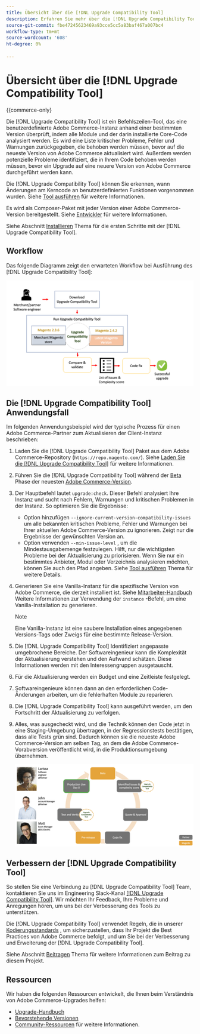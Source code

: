 ```yaml
---
title: Übersicht über die [!DNL Upgrade Compatibility Tool]
description: Erfahren Sie mehr über die [!DNL Upgrade Compatibility Tool] und wie es Ihnen bei Ihrem Adobe Commerce-Projekt helfen kann.
source-git-commit: fbe47245623469a93cce5cc5a83baf467a007bc4
workflow-type: tm+mt
source-wordcount: '608'
ht-degree: 0%

---
```



# Übersicht über die [!DNL Upgrade Compatibility Tool]

{{commerce-only}

Die [!DNL Upgrade Compatibility Tool] ist ein Befehlszeilen-Tool, das eine benutzerdefinierte Adobe Commerce-Instanz anhand einer bestimmten Version überprüft, indem alle Module und der darin installierte Core-Code analysiert werden. Es wird eine Liste kritischer Probleme, Fehler und Warnungen zurückgegeben, die behoben werden müssen, bevor auf die neueste Version von Adobe Commerce aktualisiert wird. Außerdem werden potenzielle Probleme identifiziert, die in Ihrem Code behoben werden müssen, bevor ein Upgrade auf eine neuere Version von Adobe Commerce durchgeführt werden kann.

Die [!DNL Upgrade Compatibility Tool] können Sie erkennen, wann Änderungen am Kerncode an benutzerdefinierten Funktionen vorgenommen wurden. Siehe [Tool ausführen](../upgrade-compatibility-tool/run.md) für weitere Informationen.

Es wird als Composer-Paket mit jeder Version einer Adobe Commerce-Version bereitgestellt. Siehe [Entwickler](../upgrade-compatibility-tool/developer.md) für weitere Informationen.

Siehe Abschnitt [Installieren](../upgrade-compatibility-tool/install.md) Thema für die ersten Schritte mit der [!DNL Upgrade Compatibility Tool].

## Workflow

Das folgende Diagramm zeigt den erwarteten Workflow bei Ausführung des [!DNL Upgrade Compatibility Tool]:

![[!DNL Upgrade Compatibility Tool] Abbildung](../../assets/upgrade-guide/mvp-diagram-v3.png)

## Die [!DNL Upgrade Compatibility Tool] Anwendungsfall

Im folgenden Anwendungsbeispiel wird der typische Prozess für einen Adobe Commerce-Partner zum Aktualisieren der Client-Instanz beschrieben:

1. Laden Sie die [!DNL Upgrade Compatibility Tool] Paket aus dem Adobe Commerce-Repository (`https://repo.magento.com/`). Siehe [Laden Sie die [!DNL Upgrade Compatibility Tool]](../upgrade-compatibility-tool/install.md#download-the-upgrade-compatibility-tool) für weitere Informationen.
1. Führen Sie die [!DNL Upgrade Compatibility Tool] während der [Beta](https://devdocs.magento.com/release/beta-program.html) Phase der neuesten [Adobe Commerce-Version](https://devdocs.magento.com/release/).
1. Der Hauptbefehl lautet `upgrade:check`. Dieser Befehl analysiert Ihre Instanz und sucht nach Fehlern, Warnungen und kritischen Problemen in der Instanz. So optimieren Sie die Ergebnisse:

   - Option hinzufügen `--ignore-current-version-compatibility-issues` um alle bekannten kritischen Probleme, Fehler und Warnungen bei Ihrer aktuellen Adobe Commerce-Version zu ignorieren. Zeigt nur die Ergebnisse der gewünschten Version an.
   - Option verwenden `--min-issue-level` , um die Mindestausgabemenge festzulegen. Hilft, nur die wichtigsten Probleme bei der Aktualisierung zu priorisieren. Wenn Sie nur ein bestimmtes Anbieter, Modul oder Verzeichnis analysieren möchten, können Sie auch den Pfad angeben. Siehe [Tool ausführen](https://experienceleague.adobe.com/docs/commerce-operations/upgrade-guide/upgrade-compatibility-tool/run.html?lang=en) Thema für weitere Details.

1. Generieren Sie eine Vanilla-Instanz für die spezifische Version von Adobe Commerce, die derzeit installiert ist. Siehe [Mitarbeiter-Handbuch](https://devdocs.magento.com/contributor-guide/contributing.html#vanilla-pr) Weitere Informationen zur Verwendung der `instance` -Befehl, um eine Vanilla-Installation zu generieren.

   >[!NOTE]
   >
   >Eine Vanilla-Instanz ist eine saubere Installation eines angegebenen Versions-Tags oder Zweigs für eine bestimmte Release-Version.

1. Die [!DNL Upgrade Compatibility Tool] Identifiziert angepasste umgebrochene Bereiche. Der Softwareingenieur kann die Komplexität der Aktualisierung verstehen und den Aufwand schätzen. Diese Informationen werden mit den Interessengruppen ausgetauscht.
1. Für die Aktualisierung werden ein Budget und eine Zeitleiste festgelegt.
1. Softwareingenieure können dann an den erforderlichen Code-Änderungen arbeiten, um die fehlerhaften Module zu reparieren.
1. Die [!DNL Upgrade Compatibility Tool] kann ausgeführt werden, um den Fortschritt der Aktualisierung zu verfolgen.
1. Alles, was ausgecheckt wird, und die Technik können den Code jetzt in eine Staging-Umgebung übertragen, in der Regressionstests bestätigen, dass alle Tests grün sind. Dadurch können sie die neueste Adobe Commerce-Version am selben Tag, an dem die Adobe Commerce-Vorabversion veröffentlicht wird, in die Produktionsumgebung übernehmen.

   ![[!DNL Upgrade Compatibility Tool] audience](../../assets/upgrade-guide/audience-uct-v3.png)

## Verbessern der [!DNL Upgrade Compatibility Tool]

So stellen Sie eine Verbindung zu [!DNL Upgrade Compatibility Tool] Team, kontaktieren Sie uns im Engineering Slack-Kanal [[!DNL Upgrade Compatibility Tool]](https://magentocommeng.slack.com/archives/C019Y143U9F). Wir möchten Ihr Feedback, Ihre Probleme und Anregungen hören, um uns bei der Verbesserung des Tools zu unterstützen.

Die [!DNL Upgrade Compatibility Tool] verwendet Regeln, die in unserer [Kodierungsstandards](https://devdocs.magento.com/guides/v2.4/coding-standards/bk-coding-standards.html) , um sicherzustellen, dass Ihr Projekt die Best Practices von Adobe Commerce befolgt, und um Sie bei der Verbesserung und Erweiterung der [!DNL Upgrade Compatibility Tool].

Siehe Abschnitt [Beitragen](https://devdocs.magento.com/guides/v2.4/coding-standards/contributing.html)  Thema für weitere Informationen zum Beitrag zu diesem Projekt.

## Ressourcen

Wir haben die folgenden Ressourcen entwickelt, die Ihnen beim Verständnis von Adobe Commerce-Upgrades helfen:

- [Upgrade-Handbuch](https://experienceleague.adobe.com/docs/commerce-operations/upgrade-guide/overview.html)
- [Bevorstehende Versionen](https://devdocs.magento.com/release/)
- [Community-Ressourcen](https://devdocs.magento.com/community/resources/resources.html) für weitere Informationen.
